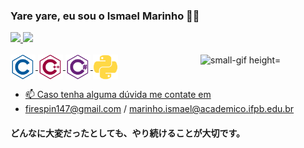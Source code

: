 <link rel="stylesheet" href="https://cdn.jsdelivr.net/gh/devicons/devicon@v2.13.0/devicon.min.css">

### Yare yare, eu sou o Ismael Marinho 🐱‍👤
 <div>
  <a href="https://github.com/smalljooj">
  <img height="180em" src="https://github-readme-stats.vercel.app/api?username=smalljooj&show_icons=true&theme=gruvbox&include_all_commits=true&count_private=true"/>
  <img height="180em" src="https://github-readme-stats.vercel.app/api/top-langs/?username=smalljooj&layout=compact&langs_count=7&theme=gruvbox"/>
</div>
  
<div style="display: inline_block"><br>
  <img align="center" alt="small-C height="30" width="40" src="https://github.com/devicons/devicon/blob/master/icons/c/c-line.svg">
  <img align="center" alt="small-C++ height="30" width="40" src="https://github.com/devicons/devicon/blob/master/icons/cplusplus/cplusplus-line.svg">
  <img align="center" alt="small-C height="30" width="40" src="https://github.com/devicons/devicon/blob/master/icons/csharp/csharp-line.svg">
  <img align="center" alt="small-C height="30" width="40" src="https://github.com/devicons/devicon/blob/master/icons/python/python-plain.svg">
<img align="right" alt="small-gif height="300" width="200" src="https://mir-s3-cdn-cf.behance.net/project_modules/disp/a444f336714977.573119858ca7f.gif">                                                                                                                           
</div>
  
- 📫 Caso tenha alguma dúvida me contate em
- firespin147@gmail.com / marinho.ismael@academico.ifpb.edu.br 
 
 #### どんなに大変だったとしても、やり続けることが大切です。



